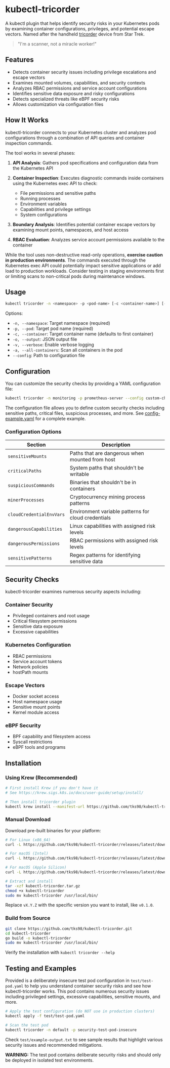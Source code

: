# kubectl-tricorder
A kubectl plugin that helps identify security risks in your Kubernetes pods by examining container configurations, privileges, and potential escape vectors. Named after the handheld [tricorder](https://en.wikipedia.org/wiki/Tricorder) device from Star Trek.

> "I'm a scanner, not a miracle worker!"

## Features

- Detects container security issues including privilege escalations and escape vectors
- Examines mounted volumes, capabilities, and security contexts
- Analyzes RBAC permissions and service account configurations
- Identifies sensitive data exposure and risky configurations
- Detects specialized threats like eBPF security risks
- Allows customization via configuration files

## How It Works

kubectl-tricorder connects to your Kubernetes cluster and analyzes pod configurations through a combination of API queries and container inspection commands.

The tool works in several phases:

1. **API Analysis**: Gathers pod specifications and configuration data from the Kubernetes API
   
2. **Container Inspection**: Executes diagnostic commands inside containers using the Kubernetes exec API to check:
   - File permissions and sensitive paths
   - Running processes
   - Environment variables
   - Capabilities and privilege settings
   - System configurations

3. **Boundary Analysis**: Identifies potential container escape vectors by examining mount points, namespaces, and host access

4. **RBAC Evaluation**: Analyzes service account permissions available to the container

While the tool uses non-destructive read-only operations, **exercise caution in production environments**. The commands executed through the Kubernetes exec API could potentially impact sensitive applications or add load to production workloads. Consider testing in staging environments first or limiting scans to non-critical pods during maintenance windows.

## Usage

```bash
kubectl tricorder -n <namespace> -p <pod-name> [-c <container-name>] [-o output.json] [-v] [-a] [--config config.yaml]
```

Options:
- `-n, --namespace`: Target namespace (required)
- `-p, --pod`: Target pod name (required)
- `-c, --container`: Target container name (defaults to first container)
- `-o, --output`: JSON output file
- `-v, --verbose`: Enable verbose logging
- `-a, --all-containers`: Scan all containers in the pod
- `--config`: Path to configuration file

## Configuration

You can customize the security checks by providing a YAML configuration file:

```bash
kubectl tricorder -n monitoring -p prometheus-server --config custom-checks.yaml
```

The configuration file allows you to define custom security checks including sensitive paths, critical files, suspicious processes, and more. See [config-example.yaml](config-example.yaml) for a complete example.

### Configuration Options

| Section | Description |
|---------|-------------|
| `sensitiveMounts` | Paths that are dangerous when mounted from host |
| `criticalPaths` | System paths that shouldn't be writable |
| `suspiciousCommands` | Binaries that shouldn't be in containers |
| `minerProcesses` | Cryptocurrency mining process patterns |
| `cloudCredentialEnvVars` | Environment variable patterns for cloud credentials |
| `dangerousCapabilities` | Linux capabilities with assigned risk levels |
| `dangerousPermissions` | RBAC permissions with assigned risk levels |
| `sensitivePatterns` | Regex patterns for identifying sensitive data |

## Security Checks

kubectl-tricorder examines numerous security aspects including:

### Container Security
- Privileged containers and root usage
- Critical filesystem permissions
- Sensitive data exposure
- Excessive capabilities

### Kubernetes Configuration
- RBAC permissions
- Service account tokens
- Network policies
- hostPath mounts

### Escape Vectors
- Docker socket access
- Host namespace usage
- Sensitive mount points
- Kernel module access

### eBPF Security
- BPF capability and filesystem access
- Syscall restrictions
- eBPF tools and programs

## Installation

### Using Krew (Recommended)

```bash
# First install Krew if you don't have it
# See https://krew.sigs.k8s.io/docs/user-guide/setup/install/

# Then install tricorder plugin
kubectl krew install --manifest-url https://github.com/tks98/kubectl-tricorder/releases/download/vX.Y.Z/kubectl-tricorder.yaml
```

### Manual Download

Download pre-built binaries for your platform:

```bash
# For Linux (x86_64)
curl -L https://github.com/tks98/kubectl-tricorder/releases/latest/download/kubectl-tricorder_vX.Y.Z_linux_amd64.tar.gz -o kubectl-tricorder.tar.gz

# For macOS (Intel)
curl -L https://github.com/tks98/kubectl-tricorder/releases/latest/download/kubectl-tricorder_vX.Y.Z_darwin_amd64.tar.gz -o kubectl-tricorder.tar.gz

# For macOS (Apple Silicon)
curl -L https://github.com/tks98/kubectl-tricorder/releases/latest/download/kubectl-tricorder_vX.Y.Z_darwin_arm64.tar.gz -o kubectl-tricorder.tar.gz

# Extract and install
tar -xzf kubectl-tricorder.tar.gz
chmod +x kubectl-tricorder
sudo mv kubectl-tricorder /usr/local/bin/
```

Replace `vX.Y.Z` with the specific version you want to install, like `v0.1.0`.

### Build from Source

```bash
git clone https://github.com/tks98/kubectl-tricorder.git
cd kubectl-tricorder
go build -o kubectl-tricorder
sudo mv kubectl-tricorder /usr/local/bin/
```

Verify the installation with `kubectl tricorder --help`

## Testing and Examples

Provided is a deliberately insecure test pod configuration in `test/test-pod.yaml` to help you understand container security risks and see how kubectl-tricorder works. This pod contains numerous security issues including privileged settings, excessive capabilities, sensitive mounts, and more.

```bash
# Apply the test configuration (do NOT use in production clusters)
kubectl apply -f test/test-pod.yaml

# Scan the test pod
kubectl tricorder -n default -p security-test-pod-insecure
```

Check `test/example-output.txt` to see sample results that highlight various security issues and recommended mitigations.

**WARNING:** The test pod contains deliberate security risks and should only be deployed in isolated test environments.